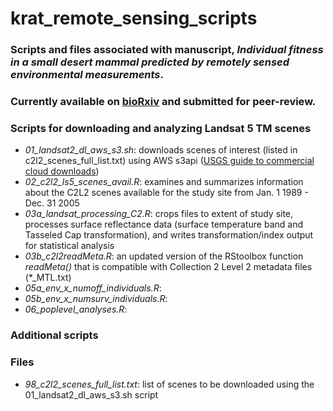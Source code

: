 # krat_remote_sensing_scripts

### Scripts and files associated with manuscript, *Individual fitness in a small desert mammal predicted by remotely sensed environmental measurements*. 
### Currently available on [bioRxiv](https://www.biorxiv.org/[link]) and submitted for peer-review.

### Scripts for downloading and analyzing Landsat 5 TM scenes 
* *01_landsat2_dl_aws_s3.sh*: downloads scenes of interest (listed in c2l2_scenes_full_list.txt) using AWS s3api ([USGS guide to commercial cloud downloads](https://prd-wret.s3.us-west-2.amazonaws.com/assets/palladium/production/atoms/files/LSDS-2032-Landsat-Commercial-Cloud-Direct-Access-Users-Guide-v2.pdf.pdf))
* *02_c2l2_ls5_scenes_avail.R*: examines and summarizes information about the C2L2 scenes available for the study site from Jan. 1 1989 - Dec. 31 2005
* *03a_landsat_processing_C2.R*: crops files to extent of study site, processes surface reflectance data (surface temperature band and Tasseled Cap transformation), and writes transformation/index output for statistical analysis
* *03b_c2l2readMeta.R*: an updated version of the RStoolbox function *readMeta()* that is compatible with Collection 2 Level 2 metadata files (*_MTL.txt)
* *05a_env_x_numoff_individuals.R*: 
* *05b_env_x_numsurv_individuals.R*: 
* *06_poplevel_analyses.R*:

### Additional scripts


### Files
* *98_c2l2_scenes_full_list.txt*: list of scenes to be downloaded using the 01_landsat2_dl_aws_s3.sh script